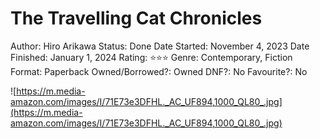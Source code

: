 # The Travelling Cat Chronicles

Author: Hiro Arikawa
Status: Done
Date Started: November 4, 2023
Date Finished: January 1, 2024
Rating: ⭐️⭐️⭐️
Genre: Contemporary, Fiction
Format: Paperback
Owned/Borrowed?: Owned
DNF?: No
Favourite?: No

![https://m.media-amazon.com/images/I/71E73e3DFHL._AC_UF894,1000_QL80_.jpg](https://m.media-amazon.com/images/I/71E73e3DFHL._AC_UF894,1000_QL80_.jpg)